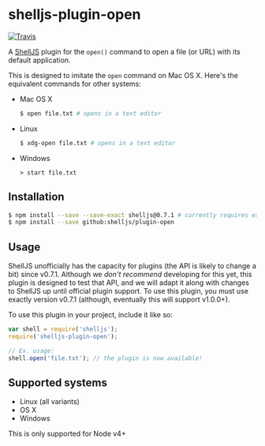# shelljs-plugin-open

[![Travis](https://img.shields.io/travis/shelljs/plugin-open/master.svg?style=flat-square&label=unix)](https://travis-ci.org/shelljs/plugin-open)

A [ShellJS](https://github.com/shelljs/shelljs) plugin for the `open()` command
to open a file (or URL) with its default application.

This is designed to imitate the `open` command on Mac OS X. Here's the
equivalent commands for other systems:

 - Mac OS X

   ```bash
   $ open file.txt # opens in a text editor
   ```

 - Linux

   ```bash
   $ xdg-open file.txt # opens in a text editor
   ```

 - Windows

   ```
   > start file.txt
   ```

## Installation

```bash
$ npm install --save --save-exact shelljs@0.7.1 # currently requires exactly this ShellJS version
$ npm install --save github:shelljs/plugin-open
```

## Usage

ShellJS unofficially has the capacity for plugins (the API is likely to change a
bit) since v0.7.1. Although we *don't recommend* developing for this yet, this
plugin is designed to test that API, and we will adapt it along with changes to
ShellJS up until official plugin support. To use this plugin, you must use
exactly version v0.7.1 (although, eventually this will support v1.0.0+).

To use this plugin in your project, include it like so:

```javascript
var shell = require('shelljs');
require('shelljs-plugin-open');

// Ex. usage:
shell.open('file.txt'); // the plugin is now available!
```

## Supported systems

 - Linux (all variants)
 - OS X
 - Windows

This is only supported for Node v4+
